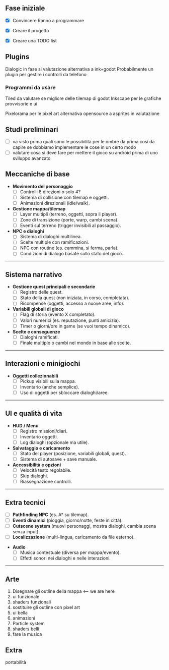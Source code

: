 ## Fase iniziale 
- [x] Convincere Ranno a programmare
- [x] Creare il progetto
- [x] Creare una TODO list


## Plugins
Dialogic 
	in fase si valutazione
	alternativa a ink+godot
Probabilmente un plugin per gestire i controlli da telefono

### Programmi da usare
Tiled 
	da valutare se migliore delle tilemap di godot
Inkscape 
	per le grafiche provvisorie e ui
	
Pixelorama 
	per le pixel art
	alternativa opensource a asprites 
	in valutazione

## Studi preliminari 
- [ ] va visto prima quali sono le possibilità per le ombre da prima così da capire se dobbiamo implementare le cose in un certo modo
- [ ] valutare cosa si deve fare per mettere il gioco su android prima di uno sviluppo avanzato

## Meccaniche di base

- **Movimento del personaggio**
    - [ ] Controlli 8 direzioni o solo 4?
    - [ ] Sistema di collisione con tilemap e oggetti.
    - [ ] Animazioni direzionali (idle/walk).
- **Gestione mappa/tilemap**
    - [ ] Layer multipli (terreno, oggetti, sopra il player).
    - [ ] Zone di transizione (porte, warp, cambi scena).
    - [ ] Eventi sul terreno (trigger invisibili al passaggio).
- **NPC e dialoghi**
    - [ ] Sistema di dialoghi multilinea.
    - [ ] Scelte multiple con ramificazioni.
    - [ ] NPC con routine (es. cammina, si ferma, parla).
    - [ ] Condizioni di dialogo basate sullo stato del gioco.

---

##  Sistema narrativo

- **Gestione quest principali e secondarie**
    - [ ] Registro delle quest.
    - [ ] Stato della quest (non iniziata, in corso, completata).
    - [ ] Ricompense (oggetti, accesso a nuove aree, info).
- **Variabili globali di gioco**
    - [ ] Flag di storia (evento X completato).
    - [ ] Valori numerici (es. reputazione, punti amicizia).
    - [ ] Timer o giorni/ore in game (se vuoi tempo dinamico).
- **Scelte e conseguenze**
    - [ ] Dialoghi ramificati.
    - [ ] Finale multiplo o cambi nel mondo in base alle scelte.

---

##  Interazioni e minigiochi

- **Oggetti collezionabili**
    - [ ] Pickup visibili sulla mappa.
    - [ ] Inventario (anche semplice).
    - [ ] Uso di oggetti per sbloccare dialoghi/aree.

---

##  UI e qualità di vita

- **HUD / Menù**
    - [ ] Registro missioni/diari.
    - [ ] Inventario oggetti.
    - [ ] Log dialoghi (opzionale ma utile).
- **Salvataggio e caricamento**
    - [ ] Stato del player (posizione, variabili globali, quest).
    - [ ] Sistema di autosave + save manuale.
- **Accessibilità e opzioni**
    - [ ] Velocità testo regolabile.
    - [ ] Skip dialoghi.
    - [ ] Riassegnazione controlli.

---

##  Extra tecnici 

- [ ] **Pathfinding NPC** (es. A* su tilemap).
- [ ] **Eventi dinamici** (pioggia, giorno/notte, feste in città).
- [ ] **Cutscene system** (muovi personaggi, mostra dialoghi, cambia scena senza input).
- [ ] **Localizzazione** (multi-lingua, caricamento da file esterno).
- **Audio**
    - [ ] Musica contestuale (diversa per mappa/evento).
    - [ ] Effetti sonori nei dialoghi e nelle interazioni.

---

## Arte 
1. Disegnare gli outline della mappa <-- we are here
2. ui funzionale
3. shaders funzionali 
4. sostituire gli outline con pixel art 
5. ui bella 
6. animazioni
7. Particle system 
8. shaders belli
9. fare la musica 

## Extra 
portabilità 

